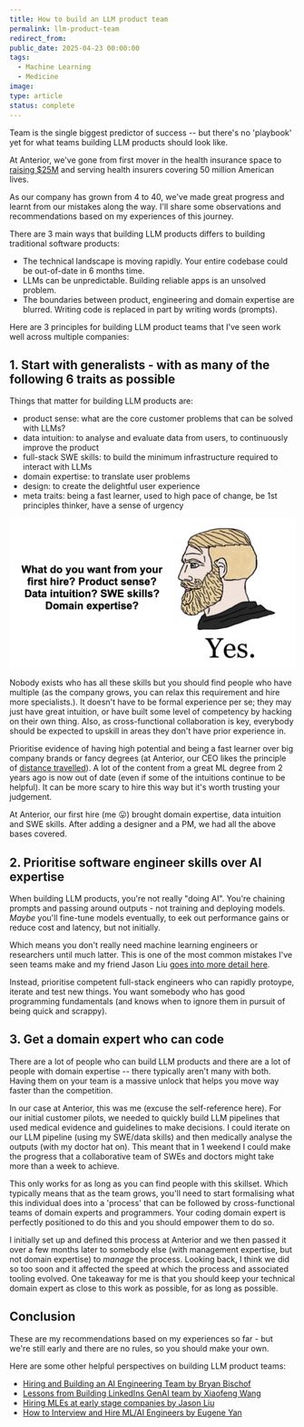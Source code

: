 ```yaml
---
title: How to build an LLM product team
permalink: llm-product-team
redirect_from:
public_date: 2025-04-23 00:00:00
tags:
  - Machine Learning
  - Medicine
image: 
type: article
status: complete
---
```


Team is the single biggest predictor of success -- but there's no 'playbook' yet for what teams building LLM products should look like.

At Anterior, we've gone from first mover in the health insurance space to [raising $25M](https://www.anterior.com/news/anterior-secures-usd20-million-series-a-to-unlock-administrative-efficiencies-for-healthcare) and serving health insurers covering 50 million American lives.

As our company has grown from 4 to 40, we've made great progress and learnt from our mistakes along the way. I'll share some observations and recommendations based on my experiences of this journey.

There are 3 main ways that building LLM products differs to building traditional software products:
- The technical landscape is moving rapidly. Your entire codebase could be out-of-date in 6 months time.
- LLMs can be unpredictable. Building reliable apps is an unsolved problem.
- The boundaries between product, engineering and domain expertise are blurred. Writing code is replaced in part by writing words (prompts).

Here are 3 principles for building LLM product teams that I've seen work well across multiple companies:


## 1. Start with generalists - with as many of the following 6 traits as possible

Things that matter for building LLM products are:
- product sense: what are the core customer problems that can be solved with LLMs?
- data intuition: to analyse and evaluate data from users, to continuously improve the product
- full-stack SWE skills: to build the minimum infrastructure required to interact with LLMs
- domain expertise: to translate user problems
- design: to create the delightful user experience
- meta traits: being a fast learner, used to high pace of change, be 1st principles thinker, have a sense of urgency

![yes-every-skill-meme](/assets/images/article-images/yes-everything-meme.png)

Nobody exists who has all these skills but you should find people who have multiple (as the company grows, you can relax this requirement and hire more specialists.). It doesn't have to be formal experience per se; they may just have great intuition, or have built some level of competency by hacking on their own thing. Also, as cross-functional collaboration is key, everybody should be expected to upskill in areas they don't have prior experience in.

Prioritise evidence of having high potential and being a fast learner over big company brands or fancy degrees (at Anterior, our CEO likes the principle of [distance travelled](https://theheretic.org/2018/when-hiring-look-for-distance-traveled/)). A lot of the content from a great ML degree from 2 years ago is now out of date (even if some of the intuitions continue to be helpful). It can be more scary to hire this way but it's worth trusting your judgement.

At Anterior, our first hire (me 😛) brought domain expertise, data intuition and SWE skills. After adding a designer and a PM, we had all the above bases covered.


## 2. Prioritise software engineer skills over AI expertise

When building LLM products, you're not really "doing AI". You're chaining prompts and passing around outputs - not training and deploying models. *Maybe* you'll fine-tune models eventually, to eek out performance gains or reduce cost and latency, but not initially.

Which means you don't really need machine learning engineers or researchers until much latter. This is one of the most common mistakes I've seen teams make and my friend Jason Liu [goes into more detail here](https://jxnl.co/writing/2024/04/08/hiring-mle-at-early-stage-companies/).

Instead, prioritise competent full-stack engineers who can rapidly protoype, iterate and test new things. You want somebody who has good programming fundamentals (and knows when to ignore them in pursuit of being quick and scrappy).


## 3. Get a domain expert who can code

There are a lot of people who can build LLM products and there are a lot of people with domain expertise -- there typically aren't many with both. Having them on your team is a massive unlock that helps you move way faster than the competition.

In our case at Anterior, this was me (excuse the self-reference here). For our initial customer pilots, we needed to quickly build LLM pipelines that used medical evidence and guidelines to make decisions. I could iterate on our LLM pipeline (using my SWE/data skills) and then medically analyse the outputs (with my doctor hat on). This meant that in 1 weekend I could make the progress that a collaborative team of SWEs and doctors might take more than a week to achieve.

This only works for as long as you can find people with this skillset. Which typically means that as the team grows, you'll need to start formalising what this individual does into a 'process' that can be followed by cross-functional teams of domain experts and programmers. Your coding domain expert is perfectly positioned to do this and you should empower them to do so.

I initially set up and defined this process at Anterior and we then passed it over a few months later to somebody else (with management expertise, but not domain expertise) to _manage_ the process. Looking back, I think we did so too soon and it affected the speed at which the process and associated tooling evolved. One takeaway for me is that you should keep your technical domain expert as close to this work as possible, for as long as possible.


## Conclusion
These are my recommendations based on my experiences so far - but we're still early and there are no rules, so you should make your own.

Here are some other helpful perspectives on building LLM product teams:
- [Hiring and Building an AI Engineering Team by Bryan Bischof](https://www.youtube.com/watch?v=IxXMKT2FDRk)
- [Lessons from Building LinkedIns GenAI team by Xiaofeng Wang](https://www.youtube.com/watch?v=n9rjuBuShko)
- [Hiring MLEs at early stage companies by Jason Liu](https://jxnl.co/writing/2024/04/08/hiring-mle-at-early-stage-companies/)
- [How to Interview and Hire ML/AI Engineers by Eugene Yan](https://eugeneyan.com/writing/how-to-interview/)
